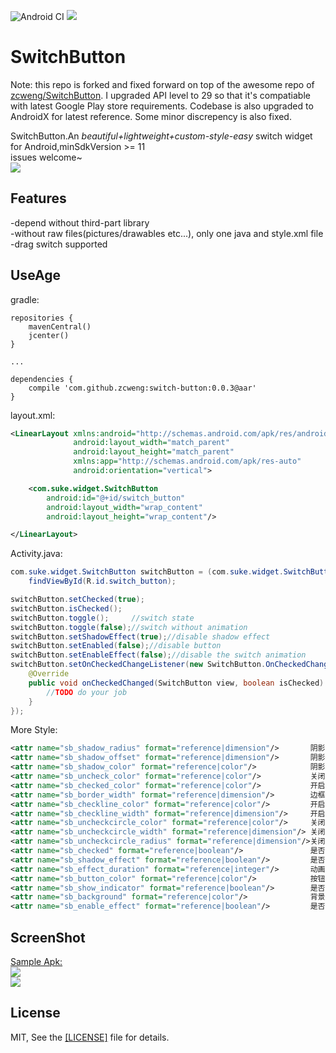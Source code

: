 ![Android CI](https://github.com/belljay/SwitchButton/workflows/Android%20CI/badge.svg)
[![](https://jitpack.io/v/belljay/SwitchButton.svg)](https://jitpack.io/#belljay/SwitchButton)

# SwitchButton

Note: this repo is forked and fixed forward on top of the awesome repo of [zcweng/SwitchButton](https://github.com/zcweng/SwitchButton). I upgraded API level to 29 so that it's compatiable with latest Google Play store requirements. Codebase is also upgraded to AndroidX for latest reference. Some minor discrepency is also fixed.

SwitchButton.An *beautiful+lightweight+custom-style-easy* switch widget for Android,minSdkVersion >= 11<br>
issues welcome~<br>
![](21879.gif)<br>

Features
-------
-depend without third-part library<br>
-without raw files(pictures/drawables etc...), only one java and style.xml file<br>
-drag switch supported<br>


UseAge
-------
gradle:
```grovvy
repositories {
    mavenCentral()
    jcenter()
}

...

dependencies {
    compile 'com.github.zcweng:switch-button:0.0.3@aar'
}
```

layout.xml:
```xml
<LinearLayout xmlns:android="http://schemas.android.com/apk/res/android"
              android:layout_width="match_parent"
              android:layout_height="match_parent"
              xmlns:app="http://schemas.android.com/apk/res-auto"
              android:orientation="vertical">

    <com.suke.widget.SwitchButton
        android:id="@+id/switch_button"
        android:layout_width="wrap_content"
        android:layout_height="wrap_content"/>

</LinearLayout>
```

Activity.java:
```java
com.suke.widget.SwitchButton switchButton = (com.suke.widget.SwitchButton)
    findViewById(R.id.switch_button);

switchButton.setChecked(true);
switchButton.isChecked();
switchButton.toggle();     //switch state
switchButton.toggle(false);//switch without animation
switchButton.setShadowEffect(true);//disable shadow effect
switchButton.setEnabled(false);//disable button
switchButton.setEnableEffect(false);//disable the switch animation
switchButton.setOnCheckedChangeListener(new SwitchButton.OnCheckedChangeListener() {
    @Override
    public void onCheckedChanged(SwitchButton view, boolean isChecked) {
        //TODO do your job
    }
});


```

More Style:
```xml
<attr name="sb_shadow_radius" format="reference|dimension"/>       阴影半径
<attr name="sb_shadow_offset" format="reference|dimension"/>       阴影偏移
<attr name="sb_shadow_color" format="reference|color"/>            阴影颜色
<attr name="sb_uncheck_color" format="reference|color"/>           关闭颜色
<attr name="sb_checked_color" format="reference|color"/>           开启颜色
<attr name="sb_border_width" format="reference|dimension"/>        边框宽度
<attr name="sb_checkline_color" format="reference|color"/>         开启指示器颜色
<attr name="sb_checkline_width" format="reference|dimension"/>     开启指示器线宽
<attr name="sb_uncheckcircle_color" format="reference|color"/>     关闭指示器颜色
<attr name="sb_uncheckcircle_width" format="reference|dimension"/> 关闭指示器线宽
<attr name="sb_uncheckcircle_radius" format="reference|dimension"/>关闭指示器半径
<attr name="sb_checked" format="reference|boolean"/>               是否选中
<attr name="sb_shadow_effect" format="reference|boolean"/>         是否启用阴影
<attr name="sb_effect_duration" format="reference|integer"/>       动画时间，默认300ms
<attr name="sb_button_color" format="reference|color"/>            按钮颜色
<attr name="sb_show_indicator" format="reference|boolean"/>        是否显示指示器，默认true：显示
<attr name="sb_background" format="reference|color"/>              背景色，默认白色
<attr name="sb_enable_effect" format="reference|boolean"/>         是否启用特效，默认true
```


ScreenShot
-------
<a href="https://github.com/zcweng/SwitchButton/blob/master/sample/sample-debug.apk">Sample Apk:</a><br>
![](http://qr.api.cli.im/qr?data=https%253A%252F%252Fgithub.com%252Fzcweng%252FSwitchButton%252Fblob%252Fmaster%252Fsample%252Fsample-debug.apk&level=H&transparent=false&bgcolor=%23ffffff&forecolor=%23000000&blockpixel=12&marginblock=1&logourl=&size=280&kid=cliim&key=8144f9f150d38d7d364c923d0b9c87cf)<br>
![](device-capture.png)


License
-------
MIT, See the <a href="https://github.com/zcweng/SwitchButton/blob/master/LICENSE">[LICENSE]</a> file for details.
